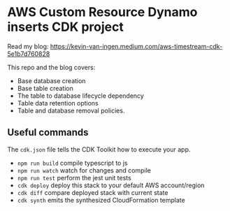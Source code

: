 # AWS Custom Resource Dynamo inserts CDK project

Read my blog: https://kevin-van-ingen.medium.com/aws-timestream-cdk-5e1b7d760828

This repo and the blog covers:

* Base database creation
* Base table creation
* The table to database lifecycle dependency
* Table data retention options
* Table and database removal policies.


## Useful commands

The `cdk.json` file tells the CDK Toolkit how to execute your app.

 * `npm run build`   compile typescript to js
 * `npm run watch`   watch for changes and compile
 * `npm run test`    perform the jest unit tests
 * `cdk deploy`      deploy this stack to your default AWS account/region
 * `cdk diff`        compare deployed stack with current state
 * `cdk synth`       emits the synthesized CloudFormation template
